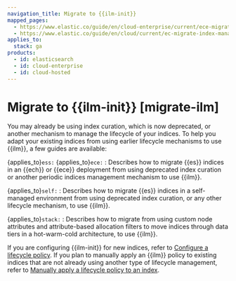 ```yaml
---
navigation_title: Migrate to {{ilm-init}}
mapped_pages:
  - https://www.elastic.co/guide/en/cloud-enterprise/current/ece-migrate-index-management.html
  - https://www.elastic.co/guide/en/cloud/current/ec-migrate-index-management.html
applies_to:
  stack: ga
products:
  - id: elasticsearch
  - id: cloud-enterprise
  - id: cloud-hosted
---
```


# Migrate to {{ilm-init}} [migrate-ilm]

You may already be using index curation, which is now deprecated, or another mechanism to manage the lifecycle of your indices. To help you adapt your existing indices from using earlier lifecycle mechanisms to use {{ilm}}, a few guides are available:

[](/manage-data/lifecycle/index-lifecycle-management/migrate-index-management.md) {applies_to}`ess:` {applies_to}`ece:`
:   Describes how to migrate {{es}} indices in an {{ech}} or {{ece}} deployment from using deprecated index curation or another periodic indices management mechanism to use {{ilm}}.

[](/manage-data/lifecycle/index-lifecycle-management/manage-existing-indices.md) {applies_to}`self:`
:   Describes how to migrate {{es}} indices in a self-managed environment from using deprecated index curation, or any other lifecycle mechanism, to use {{ilm}}.

[](/manage-data/lifecycle/index-lifecycle-management/migrate-index-allocation-filters-to-node-roles.md) {applies_to}`stack:`
:   Describes how to migrate from using custom node attributes and attribute-based allocation filters to move indices through data tiers in a hot-warm-cold architecture, to use {{ilm}}.

If you are configuring {{ilm-init}} for new indices, refer to [Configure a lifecycle policy](/manage-data/lifecycle/index-lifecycle-management/configure-lifecycle-policy.md). If you plan to manually apply an {{ilm}} policy to existing indices that are not already using another type of lifecycle management, refer to [Manually apply a lifecycle policy to an index](/manage-data/lifecycle/index-lifecycle-management/policy-apply.md).